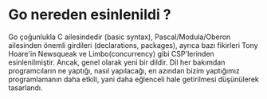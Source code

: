 # Go nereden esinlenildi ?

Go çoğunlukla C ailesindedir (basic syntax), Pascal/Modula/Oberon ailesinden önemli girdileri (declarations, packages), ayrıca bazı fikirleri Tony Hoare'in Newsqueak ve Limbo(concurrency) gibi CSP'lerinden esinlenilmiştir.
Ancak, genel olarak yeni bir dildir.
Dil her bakımdan programcıların ne yaptığı, nasıl yapılacağı, en azından bizim yaptığımız programlamanın daha etkili, yani daha eğlenceli hale getirilmesi düşünülerek tasarlandı.